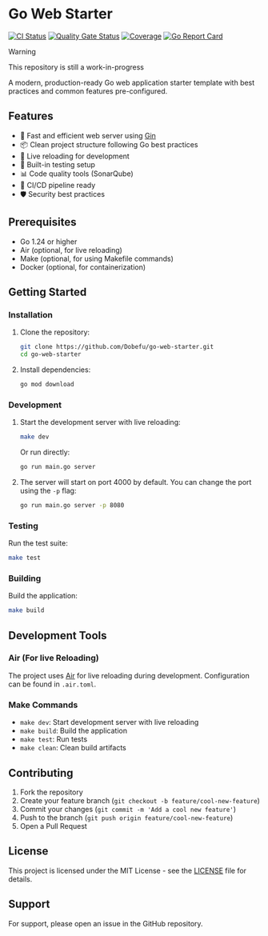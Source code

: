 # Go Web Starter

[![CI Status](https://github.com/Dobefu/go-web-starter/actions/workflows/ci.yml/badge.svg)](https://github.com/Dobefu/go-web-starter/actions/workflows/ci.yml)
[![Quality Gate Status](https://sonarcloud.io/api/project_badges/measure?project=Dobefu_go-web-starter&metric=alert_status)](https://sonarcloud.io/summary/new_code?id=Dobefu_go-web-starter)
[![Coverage](https://sonarcloud.io/api/project_badges/measure?project=Dobefu_go-web-starter&metric=coverage)](https://sonarcloud.io/summary/new_code?id=Dobefu_go-web-starter)
[![Go Report Card](https://goreportcard.com/badge/github.com/Dobefu/go-web-starter)](https://goreportcard.com/report/github.com/Dobefu/go-web-starter)

> [!WARNING]
> This repository is still a work-in-progress

A modern, production-ready Go web application starter template with best practices and common features pre-configured.

## Features

- 🚀 Fast and efficient web server using [Gin](https://github.com/gin-gonic/gin)
- 📦 Clean project structure following Go best practices
- 🔧 Live reloading for development
- 🧪 Built-in testing setup
- 📊 Code quality tools (SonarQube)
- 🔄 CI/CD pipeline ready
- 🛡️ Security best practices

## Prerequisites

- Go 1.24 or higher
- Air (optional, for live reloading)
- Make (optional, for using Makefile commands)
- Docker (optional, for containerization)

## Getting Started

### Installation

1. Clone the repository:

   ```bash
   git clone https://github.com/Dobefu/go-web-starter.git
   cd go-web-starter
   ```

2. Install dependencies:

   ```bash
   go mod download
   ```

### Development

1. Start the development server with live reloading:

   ```bash
   make dev
   ```

   Or run directly:

   ```bash
   go run main.go server
   ```

2. The server will start on port 4000 by default. You can change the port using the `-p` flag:

   ```bash
   go run main.go server -p 8080
   ```

### Testing

Run the test suite:

```bash
make test
```

### Building

Build the application:

```bash
make build
```

## Development Tools

### Air (For live Reloading)

The project uses [Air](https://github.com/cosmtrek/air) for live reloading during development. Configuration can be found in `.air.toml`.

### Make Commands

- `make dev`: Start development server with live reloading
- `make build`: Build the application
- `make test`: Run tests
- `make clean`: Clean build artifacts

## Contributing

1. Fork the repository
2. Create your feature branch (`git checkout -b feature/cool-new-feature`)
3. Commit your changes (`git commit -m 'Add a cool new feature'`)
4. Push to the branch (`git push origin feature/cool-new-feature`)
5. Open a Pull Request

## License

This project is licensed under the MIT License - see the [LICENSE](LICENSE) file for details.

## Support

For support, please open an issue in the GitHub repository.
